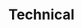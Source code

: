 ---
title: Technical
description: A selection of technical tips and topics.
menu: main
draft: false
---